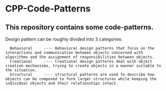 # CPP-Code-Patterns
## This repository contains some code-patterns.

 Design pattern can be roughly divided into 3 categories:
 
      Behavioral     ---- Behavioral design patterns that focus on the interactions and communication between objects concerned with algorithms and the assignment of responsibilities between objects.
      Creational     ---- Creational design patterns deal with object creation mechanisms, trying to create objects in a manner suitable to the situation.
      Structural     ---- structural patterns are used to describe how objects can be composed to form larger structures while keeping the individual objects and their relationships intact. 

